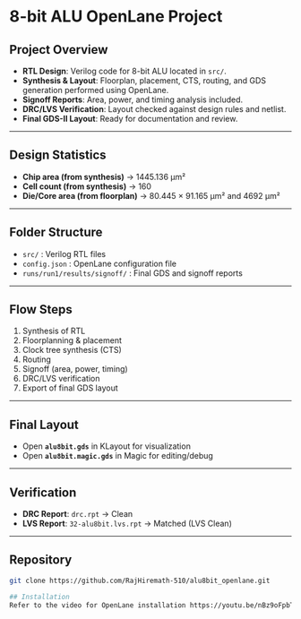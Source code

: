 # 8-bit ALU OpenLane Project

## Project Overview
- **RTL Design**: Verilog code for 8-bit ALU located in `src/`.
- **Synthesis & Layout**: Floorplan, placement, CTS, routing, and GDS generation performed using OpenLane.
- **Signoff Reports**: Area, power, and timing analysis included.
- **DRC/LVS Verification**: Layout checked against design rules and netlist.
- **Final GDS-II Layout**: Ready for documentation and review.

---

## Design Statistics
- **Chip area (from synthesis)** → 1445.136 µm²  
- **Cell count (from synthesis)** → 160  
- **Die/Core area (from floorplan)** → 80.445 × 91.165 µm² and 4692 µm²  

---

## Folder Structure
- `src/` : Verilog RTL files  
- `config.json` : OpenLane configuration file  
- `runs/run1/results/signoff/` : Final GDS and signoff reports  

---

## Flow Steps
1. Synthesis of RTL  
2. Floorplanning & placement  
3. Clock tree synthesis (CTS)  
4. Routing  
5. Signoff (area, power, timing)  
6. DRC/LVS verification  
7. Export of final GDS layout  

---

## Final Layout
- Open **`alu8bit.gds`** in KLayout for visualization  
- Open **`alu8bit.magic.gds`** in Magic for editing/debug  
  

---

## Verification
- **DRC Report**: `drc.rpt` → Clean  
- **LVS Report**: `32-alu8bit.lvs.rpt` →  Matched (LVS Clean)  

---

## Repository
```bash
git clone https://github.com/RajHiremath-510/alu8bit_openlane.git

## Installation 
Refer to the video for OpenLane installation https://youtu.be/nBz9oFpbTv4?si=MG42k84mPf74VmUy
